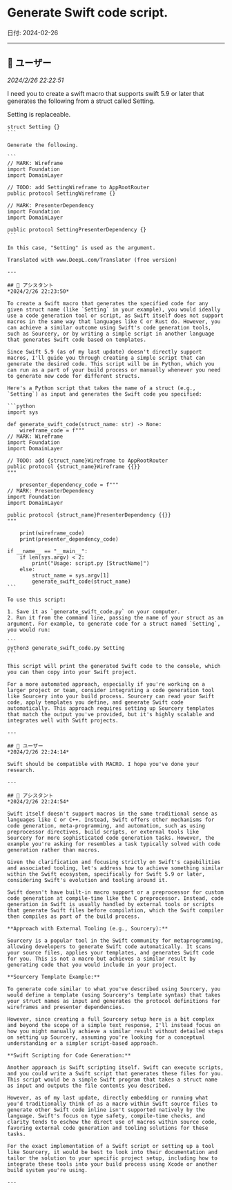 # Generate Swift code script.

日付: 2024-02-26

---

## 👤 ユーザー
*2024/2/26 22:22:51*

I need you to create a swift macro that supports swift 5.9 or later that generates the following from a struct called Setting.

Setting is replaceable.

````
struct Setting {}
```

Generate the following.

```
// MARK: Wireframe
import Foundation
import DomainLayer

// TODO: add SettingWireframe to AppRootRouter
public protocol SettingWireframe {}

// MARK: PresenterDependency
import Foundation
import DomainLayer

public protocol SettingPresenterDependency {}
```

In this case, "Setting" is used as the argument.

Translated with www.DeepL.com/Translator (free version)

---

## 🤖 アシスタント
*2024/2/26 22:23:50*

To create a Swift macro that generates the specified code for any given struct name (like `Setting` in your example), you would ideally use a code generation tool or script, as Swift itself does not support macros in the same way that languages like C or Rust do. However, you can achieve a similar outcome using Swift's code generation tools, such as Sourcery, or by writing a simple script in another language that generates Swift code based on templates.

Since Swift 5.9 (as of my last update) doesn't directly support macros, I'll guide you through creating a simple script that can generate the desired code. This script will be in Python, which you can run as a part of your build process or manually whenever you need to generate new code for different structs.

Here's a Python script that takes the name of a struct (e.g., `Setting`) as input and generates the Swift code you specified:

```python
import sys

def generate_swift_code(struct_name: str) -> None:
    wireframe_code = f"""
// MARK: Wireframe
import Foundation
import DomainLayer

// TODO: add {struct_name}Wireframe to AppRootRouter
public protocol {struct_name}Wireframe {{}}
"""

    presenter_dependency_code = f"""
// MARK: PresenterDependency
import Foundation
import DomainLayer

public protocol {struct_name}PresenterDependency {{}}
"""

    print(wireframe_code)
    print(presenter_dependency_code)

if __name__ == "__main__":
    if len(sys.argv) < 2:
        print("Usage: script.py [StructName]")
    else:
        struct_name = sys.argv[1]
        generate_swift_code(struct_name)
```

To use this script:

1. Save it as `generate_swift_code.py` on your computer.
2. Run it from the command line, passing the name of your struct as an argument. For example, to generate code for a struct named `Setting`, you would run:

```
python3 generate_swift_code.py Setting
```

This script will print the generated Swift code to the console, which you can then copy into your Swift project.

For a more automated approach, especially if you're working on a larger project or team, consider integrating a code generation tool like Sourcery into your build process. Sourcery can read your Swift code, apply templates you define, and generate Swift code automatically. This approach requires setting up Sourcery templates that match the output you've provided, but it's highly scalable and integrates well with Swift projects.

---

## 👤 ユーザー
*2024/2/26 22:24:14*

Swift should be compatible with MACRO. I hope you've done your research.

---

## 🤖 アシスタント
*2024/2/26 22:24:54*

Swift itself doesn't support macros in the same traditional sense as languages like C or C++. Instead, Swift offers other mechanisms for code generation, meta-programming, and automation, such as using preprocessor directives, build scripts, or external tools like Sourcery for more sophisticated code generation tasks. However, the example you're asking for resembles a task typically solved with code generation rather than macros.

Given the clarification and focusing strictly on Swift's capabilities and associated tooling, let's address how to achieve something similar within the Swift ecosystem, specifically for Swift 5.9 or later, considering Swift's evolution and tooling around it.

Swift doesn't have built-in macro support or a preprocessor for custom code generation at compile-time like the C preprocessor. Instead, code generation in Swift is usually handled by external tools or scripts that generate Swift files before compilation, which the Swift compiler then compiles as part of the build process.

**Approach with External Tooling (e.g., Sourcery):**

Sourcery is a popular tool in the Swift community for metaprogramming, allowing developers to generate Swift code automatically. It scans your source files, applies your templates, and generates Swift code for you. This is not a macro but achieves a similar result by generating code that you would include in your project.

**Sourcery Template Example:**

To generate code similar to what you've described using Sourcery, you would define a template (using Sourcery's template syntax) that takes your struct names as input and generates the protocol definitions for wireframes and presenter dependencies.

However, since creating a full Sourcery setup here is a bit complex and beyond the scope of a simple text response, I'll instead focus on how you might manually achieve a similar result without detailed steps on setting up Sourcery, assuming you're looking for a conceptual understanding or a simpler script-based approach.

**Swift Scripting for Code Generation:**

Another approach is Swift scripting itself. Swift can execute scripts, and you could write a Swift script that generates these files for you. This script would be a simple Swift program that takes a struct name as input and outputs the file contents you described.

However, as of my last update, directly embedding or running what you'd traditionally think of as a macro within Swift source files to generate other Swift code inline isn't supported natively by the language. Swift's focus on type safety, compile-time checks, and clarity tends to eschew the direct use of macros within source code, favoring external code generation and tooling solutions for these tasks.

For the exact implementation of a Swift script or setting up a tool like Sourcery, it would be best to look into their documentation and tailor the solution to your specific project setup, including how to integrate these tools into your build process using Xcode or another build system you're using.

---

